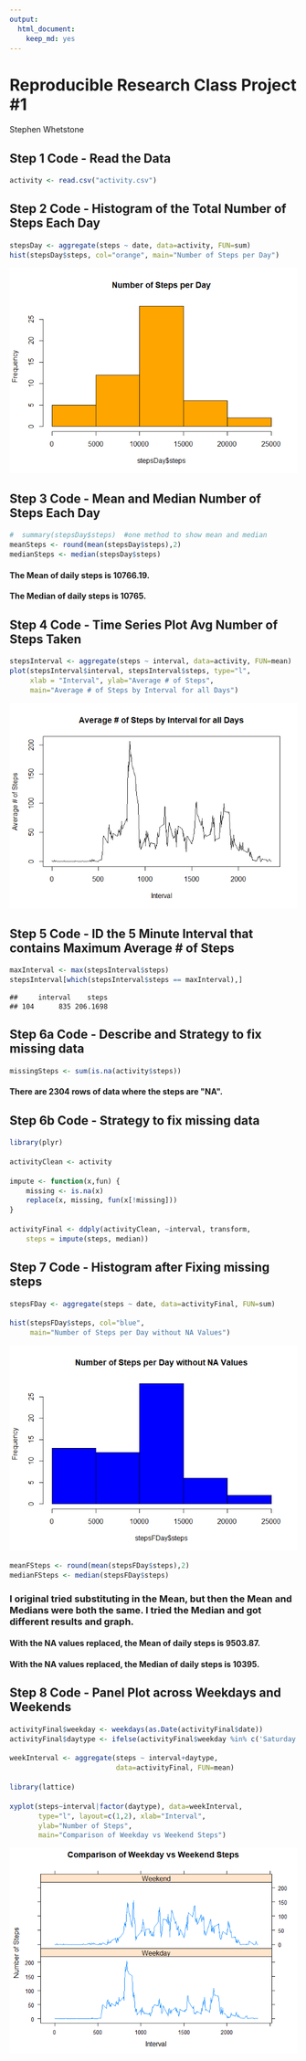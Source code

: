 ```yaml
---
output: 
  html_document: 
    keep_md: yes
---
```

# Reproducible Research Class Project #1
Stephen Whetstone

## Step 1 Code - Read the Data

```r
activity <- read.csv("activity.csv")
```

## Step 2 Code - Histogram of the Total Number of Steps Each Day

```r
stepsDay <- aggregate(steps ~ date, data=activity, FUN=sum)
hist(stepsDay$steps, col="orange", main="Number of Steps per Day")
```

![](figure/Step1_hist-1.png)<!-- -->

## Step 3 Code - Mean and Median Number of Steps Each Day

```r
#  summary(stepsDay$steps)  #one method to show mean and median
meanSteps <- round(mean(stepsDay$steps),2)
medianSteps <- median(stepsDay$steps)
```
#### The Mean of daily steps is 10766.19.

#### The Median of daily steps is 10765.

## Step 4 Code - Time Series Plot Avg Number of Steps Taken

```r
stepsInterval <- aggregate(steps ~ interval, data=activity, FUN=mean)
plot(stepsInterval$interval, stepsInterval$steps, type="l",
     xlab = "Interval", ylab="Average # of Steps",
     main="Average # of Steps by Interval for all Days")
```

![](figure/Step4_TimeSeriesPlot-1.png)<!-- -->


## Step 5 Code - ID the 5 Minute Interval that contains Maximum Average # of Steps

```r
maxInterval <- max(stepsInterval$steps)
stepsInterval[which(stepsInterval$steps == maxInterval),]
```

```
##     interval    steps
## 104      835 206.1698
```


## Step 6a Code - Describe and Strategy to fix missing data

```r
missingSteps <- sum(is.na(activity$steps))
```
####  There are 2304 rows of data where the steps are "NA".

## Step 6b Code - Strategy to fix missing data

```r
library(plyr)

activityClean <- activity

impute <- function(x,fun) {
    missing <- is.na(x)
    replace(x, missing, fun(x[!missing]))
}
    
activityFinal <- ddply(activityClean, ~interval, transform,
    steps = impute(steps, median))
```

## Step 7 Code - Histogram after Fixing missing steps

```r
stepsFDay <- aggregate(steps ~ date, data=activityFinal, FUN=sum)

hist(stepsFDay$steps, col="blue", 
     main="Number of Steps per Day without NA Values")
```

![](figure/Step7_histoFixed-1.png)<!-- -->

```r
meanFSteps <- round(mean(stepsFDay$steps),2)
medianFSteps <- median(stepsFDay$steps)
```
### I original tried substituting in the Mean, but then the Mean and Medians were both the same.  I tried the Median and got different results and graph.

#### With the NA values replaced, the Mean of daily steps is 9503.87.

#### With the NA values replaced, the Median of daily steps is 10395.

## Step 8 Code - Panel Plot across Weekdays and Weekends

```r
activityFinal$weekday <- weekdays(as.Date(activityFinal$date))
activityFinal$daytype <- ifelse(activityFinal$weekday %in% c('Saturday', 'Sunday'), "Weekend", "Weekday")

weekInterval <- aggregate(steps ~ interval+daytype,
                          data=activityFinal, FUN=mean)

library(lattice)

xyplot(steps~interval|factor(daytype), data=weekInterval,
       type="l", layout=c(1,2), xlab="Interval", 
       ylab="Number of Steps", 
       main="Comparison of Weekday vs Weekend Steps")
```

![](figure/Step8_panelWeek-1.png)<!-- -->
